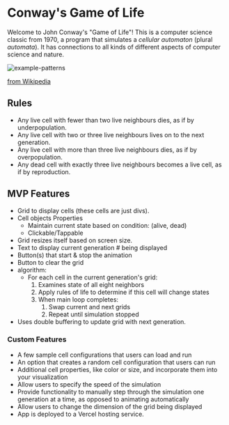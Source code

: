 # Conway's Game of Life

Welcome to John Conway's "Game of Life"! This is a computer science
classic from 1970, a program that simulates a _cellular automaton_
(plural _automata_). It has connections to all kinds of different
aspects of computer science and nature.

![example-patterns](https://media.giphy.com/media/4VVZTvTqzRR0BUwNIH/giphy.gif)

[from Wikipedia](https://en.wikipedia.org/wiki/Conway%27s_Game_of_Life#Examples_of_patterns)

## Rules

- Any live cell with fewer than two live neighbours dies, as if by underpopulation.
- Any live cell with two or three live neighbours lives on to the next generation.
- Any live cell with more than three live neighbours dies, as if by overpopulation.
- Any dead cell with exactly three live neighbours becomes a live cell, as if by reproduction.

## MVP Features

- Grid to display cells (these cells are just divs).
- Cell objects Properties
  - Maintain current state based on condition: (alive, dead)
  - Clickable/Tappable
- Grid resizes itself based on screen size.
- Text to display current generation # being displayed
- Button(s) that start & stop the animation
- Button to clear the grid
- algorithm:
  - For each cell in the current generation's grid:
    1. Examines state of all eight neighbors
    2. Apply rules of life to determine if this cell will change states
    3. When main loop completes:
       1. Swap current and next grids
       2. Repeat until simulation stopped
- Uses double buffering to update grid with next generation.

### Custom Features

- A few sample cell configurations that users can load and run
- An option that creates a random cell configuration that users can
  run
- Additional cell properties, like color or size, and incorporate
  them into your visualization
- Allow users to specify the speed of the simulation
- Provide functionality to manually step through the simulation one
  generation at a time, as opposed to animating automatically
- Allow users to change the dimension of the grid being displayed
- App is deployed to a Vercel hosting service.
